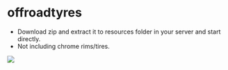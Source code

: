 # offroadtyres

- Download zip and extract it to resources folder in your server and start directly.
- Not including chrome rims/tires.

![](https://cdn.discordapp.com/attachments/768408496491724810/774760183414784020/unknown.png)
